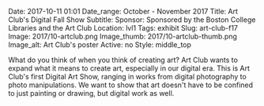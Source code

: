 Date: 2017-10-11 01:01 
Date_range: October - November 2017
Title: Art Club's Digital Fall Show
Subtitle: 
Sponsor: Sponsored by the Boston College Libraries and the Art Club
Location: lvl1
Tags: exhibit
Slug: art-club-f17
Image: 2017/10-artclub.png
Image_thumb: 2017/10-artclub-thumb.png
Image_alt: Art Club's poster
Active: no
Style: middle_top

What do you think of when you think of creating art? 
Art Club wants to expand what it means to create art, especially in our digital era.
This is Art Club's first Digital Art Show, ranging in works from digital photography to photo manipulations. We want to show that art doesn't have to be confined to just painting or drawing, but digital work as well. 